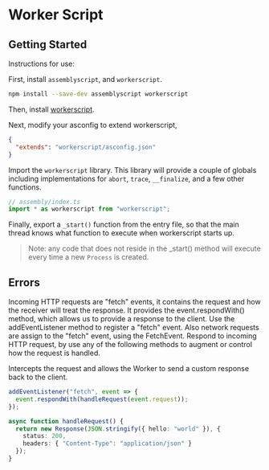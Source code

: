 # Worker Script

## Getting Started

Instructions for use:

First, install `assemblyscript`, and `workerscript`.

```sh
npm install --save-dev assemblyscript workerscript
```

Then, install [workerscript](https://github.com/worker-codes/workerscript).

Next, modify your asconfig to extend workerscript,

```json
{
  "extends": "workerscript/asconfig.json"
}
```

Import the `workerscript` library. This library will provide a couple of globals including implementations for `abort`, `trace`, `__finalize`, and a few other functions.

```ts
// assembly/index.ts
import * as workerscript from "workerscript";
```

Finally, export a `_start()` function from the entry file, so that the main thread knows what function to execute when workerscript starts up.

> Note: any code that does not reside in the _start() method will execute every time a new `Process` is created.
## Errors

Incoming HTTP requests are "fetch" events, it contains the request and how the receiver will treat the response. It provides the event.respondWith() method, which allows us to provide a response to the client.
Use the addEventListener method to register a "fetch" event. Also network requests are assign to the "fetch" event, using the FetchEvent.
Respond to incoming HTTP request, by use any of the following methods to augment or control how the request is handled.

Intercepts the request and allows the Worker to send a custom response back to the client.

```ts
addEventListener("fetch", event => {
  event.respondWith(handleRequest(event.request));
});

async function handleRequest() {
  return new Response(JSON.stringify({ hello: "world" }), {
    status: 200,
    headers: { "Content-Type": "application/json" }
  });
}

```